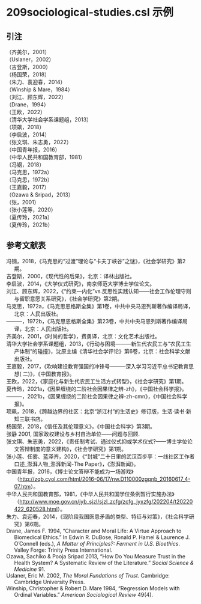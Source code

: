 # 209sociological-studies.csl 示例

<!-- 此文件由脚本自动生成，请勿手动修改！ -->

## 引注

（齐美尔，2001）<br>
（Uslaner，2002）<br>
（吉登斯，2000）<br>
（杨国荣，2018）<br>
（朱力、袁迎春，2014）<br>
（Winship &#38; Mare，1984）<br>
（刘江、顾东辉，2022）<br>
（Drane，1994）<br>
（王欧，2022）<br>
（清华大学社会学系课题组，2013）<br>
（项飙，2018）<br>
（李启波，2014）<br>
（张文琪、朱志勇，2022）<br>
（中国青年报，2016）<br>
（中华人民共和国教育部，1981）<br>
（冯钢，2018）<br>
（马克思，1972a）<br>
（马克思，1972b）<br>
（王嘉毅，2017）<br>
（Ozawa &#38; Sripad，2013）<br>
（张，2001）<br>
（张小莲等，2020）<br>
（夏传玲，2021a）<br>
（夏传玲，2021b）<br>

## 参考文献表

<div class="csl-bib-body hanging-indent">
  <div class="csl-entry">冯钢，2018，《马克思的“过渡”理论与“卡夫丁峡谷”之谜》，《社会学研究》第2期。</div>
  <div class="csl-entry">吉登斯，2000，《现代性的后果》，北京：译林出版社。</div>
  <div class="csl-entry">李启波，2014，《大学仪式研究》，南京师范大学博士学位论文。</div>
  <div class="csl-entry">刘江、顾东辉，2022，《“约束—内化”vs.反思性实践认知——社会工作伦理守则与留职意愿关系研究》，《社会学研究》第2期。</div>
  <div class="csl-entry">马克思，1972a，《马克思恩格斯全集》第1卷，中共中央马恩列斯著作编译局译，北京：人民出版社。</div>
  <div class="csl-entry">———，1972b，《马克思恩格斯全集》第23卷，中共中央马恩列斯著作编译局译，北京：人民出版社。</div>
  <div class="csl-entry">齐美尔，2001，《时尚的哲学》，费勇译，北京：文化艺术出版社。</div>
  <div class="csl-entry">清华大学社会学系课题组，2013，《行动与困境———新生代农民工与“农民工生产体制”的碰撞》，沈原主编《清华社会学评论》第6卷，北京：社会科学文献出版社。</div>
  <div class="csl-entry">王嘉毅，2017，《吹响建设教育强国的冲锋号———深入学习习近平总书记教育思想( 二)》，《中国教育报》。</div>
  <div class="csl-entry">王欧，2022，《家庭化与新生代农民工生活方式转型》，《社会学研究》第1期。</div>
  <div class="csl-entry">夏传玲，2021a，《因果缠绕的二阶社会因果律之辨-zh》，《中国社会科学报》。</div>
  <div class="csl-entry">———，2021b，《因果缠绕的二阶社会因果律之辨-zh-cmn》，《中国社会科学报》。</div>
  <div class="csl-entry">项飙，2018，《跨越边界的社区：北京“浙江村”的生活史》修订版，生活·读书·新知三联书店。</div>
  <div class="csl-entry">杨国荣，2018，《信任及其伦理意义》，《中国社会科学》第3期。</div>
  <div class="csl-entry">张静 2001, 国家政权建设与乡村自治单位——问题与回顾.</div>
  <div class="csl-entry">张文琪、朱志勇，2022，《责任制考试、通过仪式抑或学术仪式?——博士学位论文答辩制度的意义建构》，《社会学研究》第1期。</div>
  <div class="csl-entry">张小莲、任雾、蓝泽齐，2020，《“封城”二十日里的武汉百步亭：一线社区工作者口述_澎湃人物_澎湃新闻-The Paper》，《澎湃新闻》。</div>
  <div class="csl-entry">中国青年报，2016，《博士论文答辩不能成为一场游戏》（<a href="http://zqb.cyol.com/html/2016-06/17/nw.D110000zgqnb_20160617_4-07.htm">http://zqb.cyol.com/html/2016-06/17/nw.D110000zgqnb_20160617_4-07.htm</a>）。</div>
  <div class="csl-entry">中华人民共和国教育部，1981，《中华人民共和国学位条例暂行实施办法》（<a href="http://www.moe.gov.cn/jyb_sjzl/sjzl_zcfg/zcfg_jyxzfg/202204/t20220422_620528.html">http://www.moe.gov.cn/jyb_sjzl/sjzl_zcfg/zcfg_jyxzfg/202204/t20220422_620528.html</a>）。</div>
  <div class="csl-entry">朱力、袁迎春，2014，《现阶段我国医患矛盾的类型、特征与对策》，《社会科学研究》第6期。</div>
  <div class="csl-entry">Drane, James F. 1994, “Character and Moral Life: A Virtue Approach to Biomedical Ethics.” In Edwin R. DuBose, Ronald P. Hamel &#38; Laurence J. O’Connell (eds.), <i>A Matter of Principles?: Ferment in U.S. Bioethics</i>. Valley Forge: Trinity Press International.</div>
  <div class="csl-entry">Ozawa, Sachiko &#38; Pooja Sripad 2013, “How Do You Measure Trust in the Health System? A Systematic Review of the Literature.” <i>Social Science &#38; Medicine</i> 91.</div>
  <div class="csl-entry">Uslaner, Eric M. 2002, <i>The Moral Fundations of Trust</i>. Cambridge: Cambridge University Press.</div>
  <div class="csl-entry">Winship, Christopher &#38; Robert D. Mare 1984, “Regression Models with Ordinal Variables.” <i>American Sociological Review</i> 49(4).</div>
</div>
